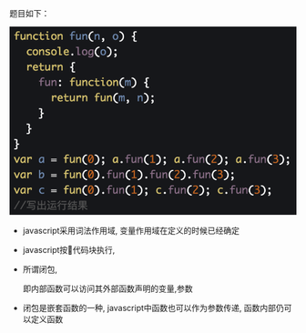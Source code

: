 题目如下：
    
<img src="../img/1.js.png">

- javascript采用词法作用域, 变量作用域在定义的时候已经确定
- javascript按代码块执行, 
- 所谓闭包, 

    即内部函数可以访问其外部函数声明的变量,参数

- 闭包是嵌套函数的一种, javascript中函数也可以作为参数传递, 函数内部仍可以定义函数



